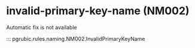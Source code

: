 # invalid-primary-key-name (NM002)

Automatic fix is not available

::: pgrubic.rules.naming.NM002.InvalidPrimaryKeyName
